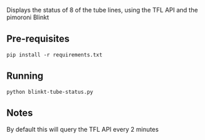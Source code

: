 Displays the status of 8 of the tube lines, using the TFL API and the pimoroni Blinkt

## Pre-requisites

`pip install -r requirements.txt`

## Running

`python blinkt-tube-status.py`

## Notes

By default this will query the TFL API every 2 minutes
